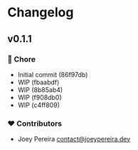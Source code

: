 # Changelog


## v0.1.1


### 🏡 Chore

- Initial commit (86f97db)
- WIP (fbaabdf)
- WIP (8b85ab4)
- WIP (f908db0)
- WIP (c4ff809)

### ❤️  Contributors

- Joey Pereira <contact@joeypereira.dev>

